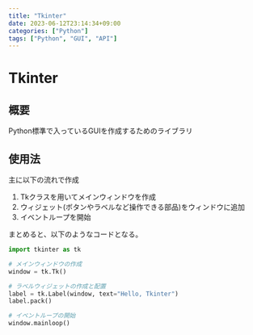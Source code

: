 ```yaml
---
title: "Tkinter"
date: 2023-06-12T23:14:34+09:00
categories: ["Python"]
tags: ["Python", "GUI", "API"]
---
```

# Tkinter

## 概要

Python標準で入っているGUIを作成するためのライブラリ

## 使用法

主に以下の流れで作成
1. Tkクラスを用いてメインウィンドウを作成
2. ウィジェット(ボタンやラベルなど操作できる部品)をウィンドウに追加
3. イベントループを開始

まとめると、以下のようなコードとなる。

``` python
import tkinter as tk

# メインウィンドウの作成
window = tk.Tk()

# ラベルウィジェットの作成と配置
label = tk.Label(window, text="Hello, Tkinter")
label.pack()

# イベントループの開始
window.mainloop()

```